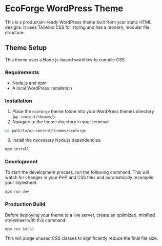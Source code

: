 # EcoForge WordPress Theme

This is a production-ready WordPress theme built from your static HTML designs. It uses Tailwind CSS for styling and has a modern, modular file structure.

## Theme Setup

This theme uses a Node.js-based workflow to compile CSS.

### Requirements

- Node.js and npm
- A local WordPress installation

### Installation

1. Place the `ecoforge` theme folder into your WordPress themes directory (`wp-content/themes/`).
2. Navigate to the theme directory in your terminal:

```bash
cd path/to/wp-content/themes/ecoforge
```

3. Install the necessary Node.js dependencies:

```bash
npm install
```

### Development

To start the development process, run the following command. This will watch for changes in your PHP and CSS files and automatically recompile your stylesheet.

```bash
npm run dev
```

### Production Build

Before deploying your theme to a live server, create an optimized, minified stylesheet with this command:

```bash
npm run build
```

This will purge unused CSS classes to significantly reduce the final file size.
